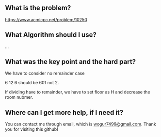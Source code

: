 ## What is the problem?

<https://www.acmicpc.net/problem/10250>

## What Algorithm should I use?

...

## What was the key point and the hard part?

We have to consider no remainder case

6 12 6 should be 601 not 2.

If dividing have to remainder, we have to set floor as H and decrease the room nubmer.

## Where can I get more help, if I need it?

You can contact me through email, which is wogur7496@gmail.com.
Thank you for visiting this github!


